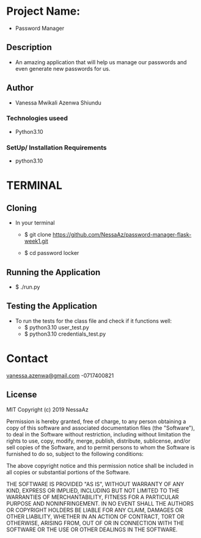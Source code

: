 # Project Name:
- Password Manager

## Description
- An amazing application that will help us manage our passwords and even generate new passwords for us.

## Author 
- Vanessa Mwikali Azenwa Shiundu

### Technologies useed
- Python3.10

### SetUp/ Installation Requirements
- python3.10

# TERMINAL
## Cloning
-  In your terminal

   - $ git clone https://github.com/NessaAz/password-manager-flask-week1.git

   - $ cd password locker
## Running the Application
- $ ./run.py

## Testing the Application
-  To run the tests for the class file and check if it functions well:
    - $ python3.10 user_test.py
    - $ python3.10 credentials_test.py
    
    
# Contact
vanessa.azenwa@gmail.com
-0717400821

## License
MIT Copyright (c) 2019 NessaAz

Permission is hereby granted, free of charge, to any person obtaining a copy of this software and associated documentation files (the "Software"), to deal in the Software without restriction, including without limitation the rights to use, copy, modify, merge, publish, distribute, sublicense, and/or sell copies of the Software, and to permit persons to whom the Software is furnished to do so, subject to the following conditions:

The above copyright notice and this permission notice shall be included in all copies or substantial portions of the Software.

THE SOFTWARE IS PROVIDED "AS IS", WITHOUT WARRANTY OF ANY KIND, EXPRESS OR IMPLIED, INCLUDING BUT NOT LIMITED TO THE WARRANTIES OF MERCHANTABILITY, FITNESS FOR A PARTICULAR PURPOSE AND NONINFRINGEMENT. IN NO EVENT SHALL THE AUTHORS OR COPYRIGHT HOLDERS BE LIABLE FOR ANY CLAIM, DAMAGES OR OTHER LIABILITY, WHETHER IN AN ACTION OF CONTRACT, TORT OR OTHERWISE, ARISING FROM, OUT OF OR IN CONNECTION WITH THE SOFTWARE OR THE USE OR OTHER DEALINGS IN THE SOFTWARE.

